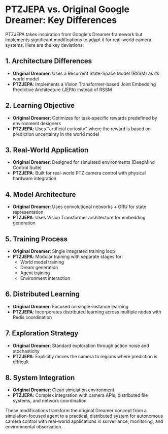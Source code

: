 # PTZJEPA vs. Original Google Dreamer: Key Differences

PTZJEPA takes inspiration from Google's Dreamer framework but implements significant modifications to adapt it for real-world camera systems. Here are the key deviations:

## 1. Architecture Differences

- **Original Dreamer**: Uses a Recurrent State-Space Model (RSSM) as its world model
- **PTZJEPA**: Implements a Vision Transformer-based Joint Embedding Predictive Architecture (JEPA) instead of RSSM

## 2. Learning Objective

- **Original Dreamer**: Optimizes for task-specific rewards predefined by environment designers
- **PTZJEPA**: Uses "artificial curiosity" where the reward is based on prediction uncertainty in the world model

## 3. Real-World Application

- **Original Dreamer**: Designed for simulated environments (DeepMind Control Suite)
- **PTZJEPA**: Built for real-world PTZ camera control with physical hardware integration

## 4. Model Architecture

- **Original Dreamer**: Uses convolutional networks + GRU for state representation
- **PTZJEPA**: Uses Vision Transformer architecture for embedding generation

## 5. Training Process

- **Original Dreamer**: Single integrated training loop
- **PTZJEPA**: Modular training with separate stages for:
  - World model training
  - Dream generation
  - Agent training
  - Environment interaction

## 6. Distributed Learning

- **Original Dreamer**: Focused on single-instance learning
- **PTZJEPA**: Incorporates distributed learning across multiple nodes with Redis coordination

## 7. Exploration Strategy

- **Original Dreamer**: Standard exploration through action noise and stochasticity
- **PTZJEPA**: Explicitly moves the camera to regions where prediction is difficult

## 8. System Integration

- **Original Dreamer**: Clean simulation environment
- **PTZJEPA**: Complex integration with camera APIs, distributed file systems, and network coordination

These modifications transform the original Dreamer concept from a simulation-focused agent to a practical, distributed system for autonomous camera control with real-world applications in surveillance, monitoring, and environmental observation.